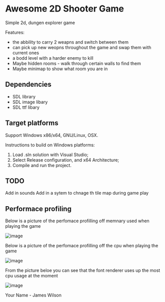 <!-- ABOUT THE PROJECT -->
#  Awesome 2D Shooter Game

<!-- A screenshot of your game would be nice here... -->
Simple 2d, dungen explorer game


Features:
* the abbility to carry 2 weapns and switch between them
* can pick up new weopns throughout the game and swap them with current ones
* a bodd level with a harder enemy to kill
*  Maybe hidden rooms - walk through certain walls to find them
* Maybe minimap to show what room you are in 

## Dependencies
* SDL library
* SDL image libary
* SDL ttf libary

## Target platforms
Support Windows x86/x64, GNU/Linux, OSX.

Instructions to build on Windows platforms:
1) Load .sln solution with Visual Studio;
2) Select Release configuration, and x64 Architecture;
3) Compile and run the project.

## TODO
Add in sounds
Add in a sytem to chnage th tile map during game play



## Performace profiling 

Below is a picture of the perfomace profilling off memnary used when playing the game

![image](https://user-images.githubusercontent.com/71771303/144948153-1820a5e8-dad8-40ae-91cd-6bbdb995baa9.png)

Below is a picture of the perfomace profilling off the cpu  when playing the game

![image](https://user-images.githubusercontent.com/71771303/144951472-67934d24-3485-45fc-a4e8-4ff4ca84d96c.png)

From the picture beloe you can see that the font renderer uses up the most cpu usage at the moment 

![image](https://user-images.githubusercontent.com/71771303/144953298-d31ae096-07ea-4888-af96-2772a258fd34.png)


















Your Name - James Wilson

